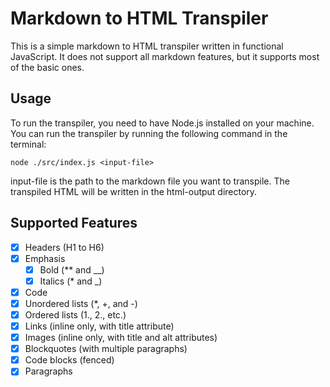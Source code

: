 # Markdown to HTML Transpiler

This is a simple markdown to HTML transpiler written in functional JavaScript. It does not support all markdown features, but it supports most of the basic ones.

## Usage

To run the transpiler, you need to have Node.js installed on your machine. You can run the transpiler by running the following command in the terminal:

```
node ./src/index.js <input-file>
```

input-file is the path to the markdown file you want to transpile. The transpiled HTML will be written in the html-output directory.

## Supported Features

- [x] Headers (H1 to H6)
- [x] Emphasis
    - [x] Bold (** and __)
    - [x] Italics (* and _)
- [x] Code
- [x] Unordered lists (*, +, and -)
- [x] Ordered lists (1., 2., etc.)
- [x] Links (inline only, with title attribute)
- [x] Images (inline only, with title and alt attributes)
- [x] Blockquotes (with multiple paragraphs)
- [x] Code blocks (fenced)
- [x] Paragraphs